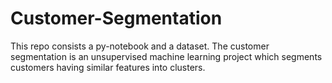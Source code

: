 # Customer-Segmentation
This repo consists a py-notebook and a dataset. The customer segmentation is an unsupervised machine learning project
which segments customers having similar features into clusters.

